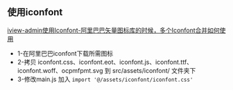 ## 使用iconfont

[iview-admin使用Iconfont-阿里巴巴矢量图标库的时候，多个Iconfont合并如何使用](https://blog.csdn.net/wei1992_6/article/details/89575664)

* 1-在阿里巴巴iconfont下载所需图标
* 2-拷贝 iconfont.css、iconfont.eot、iconfont.js、iconfont.ttf、iconfont.woff、ocpmfpmt.svg 到 src/assets/iconfont/ 文件夹下
* 3-修改main.js 加入 ```import '@/assets/iconfont/iconfont.css'```

